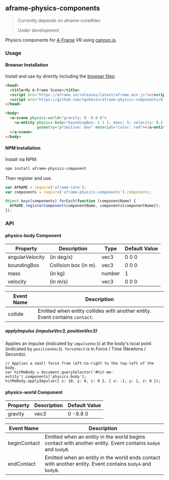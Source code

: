 ## aframe-physics-components

> Currently depends on aframe-core#dev

> Under development

Physics components for [A-Frame](https://aframe.io) VR using [cannon.js](http://schteppe.github.io/cannon.js/).

### Usage

#### Browser Installation

Install and use by directly including the [browser files](dist):

```html
<head>
  <title>My A-Frame Scene</title>
  <script src="https://aframe.io/releases/latest/aframe.min.js"></script>
  <script src="https://github.com/ngokevin/aframe-physics-components/blob/master/dist/aframe-physics-components.min.js"></script>
</head>

<body>
  <a-scene physics-world="gravity: 0 -9.8 0">
    <a-entity physics-body="boundingBox: 1 1 1; mass: 5; velocity: 0.2 0 0"
              geometry="primitive: box" material="color: red"></a-entity>
  </a-scene>
</body>
```

#### NPM Installation

Install via NPM:

```bash
npm install aframe-physics-component
```

Then register and use.

```js
var AFRAME = require('aframe-core');
var components = require('aframe-physics-components').components;

Object.keys(components).forEach(function (componentName) {
  AFRAME.registerComponent(componentName, components[componentName]);
});
```

### API

#### physics-body Component

| Property        | Description           | Type   | Default Value |
| --------        | -----------           | ----   | ------------- |
| angularVelocity | (in deg/s)            | vec3   | 0 0 0         |
| boundingBox     | Collision box (in m). | vec3   | 0 0 0         |
| mass            | (in kg)               | number | 1             |
| velocity        | (in m/s)              | vec3   | 0 0 0         |

| Event Name | Description
| ---------- | -----------
| collide    | Emitted when entity collides with another entity. Event contains `contact`.

##### applyImpulse (impulseVec3, positionVec3)

Applies an impulse (indicated by `impulseVec3`) at the body's local point
(indicated by `positionVec3`). `forceVec3` is in Force / Time (Newtons /
Seconds).

```
// Applies a small force from left-to-right to the top-left of the body.
var hitMeBody = document.querySelector('#hit-me-entity').components['physics-body'];
hitMeBody.applyImpulse({ x: 10, y: 0, z: 0 }, { x: -1, y: 1, z: 0 });
```

#### physics-world Component

| Property | Description | Default Value |
| -------- | ----------- | ------------- |
| gravity  | vec3        | 0 -9.8 0      |

| Event Name   | Description
| ----------   | -----------
| beginContact | Emitted when an entity in the world begins contact with another entity. Event contains `bodyA` and `bodyB`.
| endContact   | Emitted when an entity in the world ends contact with another entity. Event contains `bodyA` and `bodyB`.
